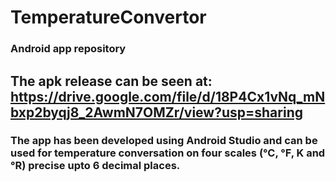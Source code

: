 # TemperatureConvertor
### Android app repository

## The apk release can be seen at: https://drive.google.com/file/d/18P4Cx1vNq_mNbxp2byqj8_2AwmN7OMZr/view?usp=sharing

### The app has been developed using Android Studio and can be used for temperature conversation on four scales (°C, °F, K and °R) precise upto 6 decimal places.
